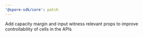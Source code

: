 ```yaml
---
'@spore-sdk/core': patch
---
```


Add capacity margin and input witness relevant props to improve controllability of cells in the APIs
